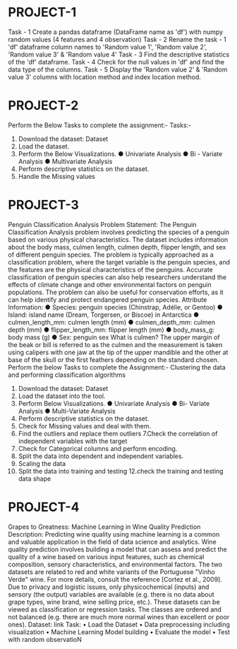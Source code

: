 # PROJECT-1
Task - 1 Create a pandas dataframe (DataFrame name as 'df') with numpy random values (4 features and 4 observation)
Task - 2 Rename the task - 1 'df' dataframe column names to 'Random value 1', 'Random value 2', 'Random value 3' & 'Random value 4'
Task - 3 Find the descriptive statistics of the 'df' dataframe.
Task - 4 Check for the null values in 'df' and find the data type of the columns.
Task - 5 Display the 'Random value 2' & 'Random value 3' columns with location method and index location method.
# PROJECT-2
Perform the Below Tasks to complete the assignment:-
Tasks:-
1. Download the dataset: Dataset
2. Load the dataset.
3. Perform the Below Visualizations.
● Univariate Analysis
● Bi - Variate Analysis
● Multivariate Analysis
4. Perform descriptive statistics on the dataset.
5. Handle the Missing values
# PROJECT-3
Penguin Classification Analysis
Problem Statement:
The Penguin Classification Analysis problem involves predicting the species of a penguin 
based on various physical characteristics. The dataset includes information about the body 
mass, culmen length, culmen depth, flipper length, and sex of different penguin species.
The problem is typically approached as a classification problem, where the target variable is 
the penguin species, and the features are the physical characteristics of the penguins. 
Accurate classification of penguin species can also help researchers understand the effects of 
climate change and other environmental factors on penguin populations. The problem can 
also be useful for conservation efforts, as it can help identify and protect endangered penguin 
species.
Attribute Information:
● Species: penguin species (Chinstrap, Adélie, or Gentoo)
● Island: island name (Dream, Torgersen, or Biscoe) in Antarctica
● culmen_length_mm: culmen length (mm)
● culmen_depth_mm: culmen depth (mm)
● flipper_length_mm: flipper length (mm)
● body_mass_g: body mass (g)
● Sex: penguin sex
What is culmen?
The upper margin of the beak or bill is referred to as the culmen and the measurement is taken 
using calipers with one jaw at the tip of the upper mandible and the other at base of the skull or the 
first feathers depending on the standard chosen.
Perform the below Tasks to complete the Assignment:-
Clustering the data and performing classification algorithms
1. Download the dataset: Dataset
2. Load the dataset into the tool.
3. Perform Below Visualizations.
● Univariate Analysis
● Bi- Variate Analysis
● Multi-Variate Analysis
4. Perform descriptive statistics on the dataset.
5. Check for Missing values and deal with them.
6. Find the outliers and replace them outliers
7.Check the correlation of independent variables with the target
8. Check for Categorical columns and perform encoding.
9. Split the data into dependent and independent variables.
10. Scaling the data
11. Split the data into training and testing
12.check the training and testing data shape
# PROJECT-4
Grapes to Greatness: Machine Learning in Wine Quality Prediction
Description:
Predicting wine quality using machine learning is a common and valuable application in the 
field of data science and analytics. Wine quality prediction involves building a model that can 
assess and predict the quality of a wine based on various input features, such as chemical 
composition, sensory characteristics, and environmental factors. 
The two datasets are related to red and white variants of the Portuguese "Vinho Verde" wine. 
For more details, consult the reference [Cortez et al., 2009]. Due to privacy and logistic 
issues, only physicochemical (inputs) and sensory (the output) variables are available (e.g. 
there is no data about grape types, wine brand, wine selling price, etc.).
These datasets can be viewed as classification or regression tasks. The classes are ordered 
and not balanced (e.g. there are much more normal wines than excellent or poor ones).
Dataset: link
Task:
• Load the Dataset
• Data preprocessing including visualization
• Machine Learning Model building 
• Evaluate the model
• Test with random observatioN
